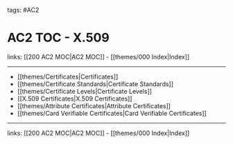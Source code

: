 tags: #AC2

# AC2 TOC - X.509

links: [[200 AC2 MOC|AC2 MOC]] - [[themes/000 Index|Index]]

---

- [[themes/Certificates|Certificates]]
- [[themes/Certificate Standards|Certificate Standards]]
- [[themes/Certificate Levels|Certificate Levels]]
- [[X.509 Certificates|X.509 Certificates]]
- [[themes/Attribute Certificates|Attribute Certificates]]
- [[themes/Card Verifiable Certificates|Card Verifiable Certificates]]

---
links: [[200 AC2 MOC|AC2 MOC]] - [[themes/000 Index|Index]]